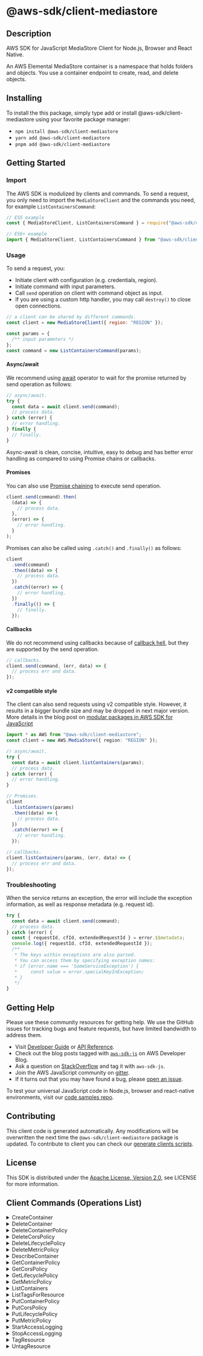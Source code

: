 <!-- generated file, do not edit directly -->

# @aws-sdk/client-mediastore

## Description

AWS SDK for JavaScript MediaStore Client for Node.js, Browser and React Native.

<p>An AWS Elemental MediaStore container is a namespace that holds folders and objects.
You use a container endpoint to create, read, and delete objects. </p>

## Installing

To install the this package, simply type add or install @aws-sdk/client-mediastore
using your favorite package manager:

- `npm install @aws-sdk/client-mediastore`
- `yarn add @aws-sdk/client-mediastore`
- `pnpm add @aws-sdk/client-mediastore`

## Getting Started

### Import

The AWS SDK is modulized by clients and commands.
To send a request, you only need to import the `MediaStoreClient` and
the commands you need, for example `ListContainersCommand`:

```js
// ES5 example
const { MediaStoreClient, ListContainersCommand } = require("@aws-sdk/client-mediastore");
```

```ts
// ES6+ example
import { MediaStoreClient, ListContainersCommand } from "@aws-sdk/client-mediastore";
```

### Usage

To send a request, you:

- Initiate client with configuration (e.g. credentials, region).
- Initiate command with input parameters.
- Call `send` operation on client with command object as input.
- If you are using a custom http handler, you may call `destroy()` to close open connections.

```js
// a client can be shared by different commands.
const client = new MediaStoreClient({ region: "REGION" });

const params = {
  /** input parameters */
};
const command = new ListContainersCommand(params);
```

#### Async/await

We recommend using [await](https://developer.mozilla.org/en-US/docs/Web/JavaScript/Reference/Operators/await)
operator to wait for the promise returned by send operation as follows:

```js
// async/await.
try {
  const data = await client.send(command);
  // process data.
} catch (error) {
  // error handling.
} finally {
  // finally.
}
```

Async-await is clean, concise, intuitive, easy to debug and has better error handling
as compared to using Promise chains or callbacks.

#### Promises

You can also use [Promise chaining](https://developer.mozilla.org/en-US/docs/Web/JavaScript/Guide/Using_promises#chaining)
to execute send operation.

```js
client.send(command).then(
  (data) => {
    // process data.
  },
  (error) => {
    // error handling.
  }
);
```

Promises can also be called using `.catch()` and `.finally()` as follows:

```js
client
  .send(command)
  .then((data) => {
    // process data.
  })
  .catch((error) => {
    // error handling.
  })
  .finally(() => {
    // finally.
  });
```

#### Callbacks

We do not recommend using callbacks because of [callback hell](http://callbackhell.com/),
but they are supported by the send operation.

```js
// callbacks.
client.send(command, (err, data) => {
  // process err and data.
});
```

#### v2 compatible style

The client can also send requests using v2 compatible style.
However, it results in a bigger bundle size and may be dropped in next major version. More details in the blog post
on [modular packages in AWS SDK for JavaScript](https://aws.amazon.com/blogs/developer/modular-packages-in-aws-sdk-for-javascript/)

```ts
import * as AWS from "@aws-sdk/client-mediastore";
const client = new AWS.MediaStore({ region: "REGION" });

// async/await.
try {
  const data = await client.listContainers(params);
  // process data.
} catch (error) {
  // error handling.
}

// Promises.
client
  .listContainers(params)
  .then((data) => {
    // process data.
  })
  .catch((error) => {
    // error handling.
  });

// callbacks.
client.listContainers(params, (err, data) => {
  // process err and data.
});
```

### Troubleshooting

When the service returns an exception, the error will include the exception information,
as well as response metadata (e.g. request id).

```js
try {
  const data = await client.send(command);
  // process data.
} catch (error) {
  const { requestId, cfId, extendedRequestId } = error.$$metadata;
  console.log({ requestId, cfId, extendedRequestId });
  /**
   * The keys within exceptions are also parsed.
   * You can access them by specifying exception names:
   * if (error.name === 'SomeServiceException') {
   *     const value = error.specialKeyInException;
   * }
   */
}
```

## Getting Help

Please use these community resources for getting help.
We use the GitHub issues for tracking bugs and feature requests, but have limited bandwidth to address them.

- Visit [Developer Guide](https://docs.aws.amazon.com/sdk-for-javascript/v3/developer-guide/welcome.html)
  or [API Reference](https://docs.aws.amazon.com/AWSJavaScriptSDK/v3/latest/index.html).
- Check out the blog posts tagged with [`aws-sdk-js`](https://aws.amazon.com/blogs/developer/tag/aws-sdk-js/)
  on AWS Developer Blog.
- Ask a question on [StackOverflow](https://stackoverflow.com/questions/tagged/aws-sdk-js) and tag it with `aws-sdk-js`.
- Join the AWS JavaScript community on [gitter](https://gitter.im/aws/aws-sdk-js-v3).
- If it turns out that you may have found a bug, please [open an issue](https://github.com/aws/aws-sdk-js-v3/issues/new/choose).

To test your universal JavaScript code in Node.js, browser and react-native environments,
visit our [code samples repo](https://github.com/aws-samples/aws-sdk-js-tests).

## Contributing

This client code is generated automatically. Any modifications will be overwritten the next time the `@aws-sdk/client-mediastore` package is updated.
To contribute to client you can check our [generate clients scripts](https://github.com/aws/aws-sdk-js-v3/tree/main/scripts/generate-clients).

## License

This SDK is distributed under the
[Apache License, Version 2.0](http://www.apache.org/licenses/LICENSE-2.0),
see LICENSE for more information.

## Client Commands (Operations List)

<details>
<summary>
CreateContainer
</summary>

[Command API Reference](https://docs.aws.amazon.com/AWSJavaScriptSDK/v3/latest/clients/client-mediastore/classes/createcontainercommand.html) / [Input](https://docs.aws.amazon.com/AWSJavaScriptSDK/v3/latest/clients/client-mediastore/interfaces/createcontainercommandinput.html) / [Output](https://docs.aws.amazon.com/AWSJavaScriptSDK/v3/latest/clients/client-mediastore/interfaces/createcontainercommandoutput.html)

</details>
<details>
<summary>
DeleteContainer
</summary>

[Command API Reference](https://docs.aws.amazon.com/AWSJavaScriptSDK/v3/latest/clients/client-mediastore/classes/deletecontainercommand.html) / [Input](https://docs.aws.amazon.com/AWSJavaScriptSDK/v3/latest/clients/client-mediastore/interfaces/deletecontainercommandinput.html) / [Output](https://docs.aws.amazon.com/AWSJavaScriptSDK/v3/latest/clients/client-mediastore/interfaces/deletecontainercommandoutput.html)

</details>
<details>
<summary>
DeleteContainerPolicy
</summary>

[Command API Reference](https://docs.aws.amazon.com/AWSJavaScriptSDK/v3/latest/clients/client-mediastore/classes/deletecontainerpolicycommand.html) / [Input](https://docs.aws.amazon.com/AWSJavaScriptSDK/v3/latest/clients/client-mediastore/interfaces/deletecontainerpolicycommandinput.html) / [Output](https://docs.aws.amazon.com/AWSJavaScriptSDK/v3/latest/clients/client-mediastore/interfaces/deletecontainerpolicycommandoutput.html)

</details>
<details>
<summary>
DeleteCorsPolicy
</summary>

[Command API Reference](https://docs.aws.amazon.com/AWSJavaScriptSDK/v3/latest/clients/client-mediastore/classes/deletecorspolicycommand.html) / [Input](https://docs.aws.amazon.com/AWSJavaScriptSDK/v3/latest/clients/client-mediastore/interfaces/deletecorspolicycommandinput.html) / [Output](https://docs.aws.amazon.com/AWSJavaScriptSDK/v3/latest/clients/client-mediastore/interfaces/deletecorspolicycommandoutput.html)

</details>
<details>
<summary>
DeleteLifecyclePolicy
</summary>

[Command API Reference](https://docs.aws.amazon.com/AWSJavaScriptSDK/v3/latest/clients/client-mediastore/classes/deletelifecyclepolicycommand.html) / [Input](https://docs.aws.amazon.com/AWSJavaScriptSDK/v3/latest/clients/client-mediastore/interfaces/deletelifecyclepolicycommandinput.html) / [Output](https://docs.aws.amazon.com/AWSJavaScriptSDK/v3/latest/clients/client-mediastore/interfaces/deletelifecyclepolicycommandoutput.html)

</details>
<details>
<summary>
DeleteMetricPolicy
</summary>

[Command API Reference](https://docs.aws.amazon.com/AWSJavaScriptSDK/v3/latest/clients/client-mediastore/classes/deletemetricpolicycommand.html) / [Input](https://docs.aws.amazon.com/AWSJavaScriptSDK/v3/latest/clients/client-mediastore/interfaces/deletemetricpolicycommandinput.html) / [Output](https://docs.aws.amazon.com/AWSJavaScriptSDK/v3/latest/clients/client-mediastore/interfaces/deletemetricpolicycommandoutput.html)

</details>
<details>
<summary>
DescribeContainer
</summary>

[Command API Reference](https://docs.aws.amazon.com/AWSJavaScriptSDK/v3/latest/clients/client-mediastore/classes/describecontainercommand.html) / [Input](https://docs.aws.amazon.com/AWSJavaScriptSDK/v3/latest/clients/client-mediastore/interfaces/describecontainercommandinput.html) / [Output](https://docs.aws.amazon.com/AWSJavaScriptSDK/v3/latest/clients/client-mediastore/interfaces/describecontainercommandoutput.html)

</details>
<details>
<summary>
GetContainerPolicy
</summary>

[Command API Reference](https://docs.aws.amazon.com/AWSJavaScriptSDK/v3/latest/clients/client-mediastore/classes/getcontainerpolicycommand.html) / [Input](https://docs.aws.amazon.com/AWSJavaScriptSDK/v3/latest/clients/client-mediastore/interfaces/getcontainerpolicycommandinput.html) / [Output](https://docs.aws.amazon.com/AWSJavaScriptSDK/v3/latest/clients/client-mediastore/interfaces/getcontainerpolicycommandoutput.html)

</details>
<details>
<summary>
GetCorsPolicy
</summary>

[Command API Reference](https://docs.aws.amazon.com/AWSJavaScriptSDK/v3/latest/clients/client-mediastore/classes/getcorspolicycommand.html) / [Input](https://docs.aws.amazon.com/AWSJavaScriptSDK/v3/latest/clients/client-mediastore/interfaces/getcorspolicycommandinput.html) / [Output](https://docs.aws.amazon.com/AWSJavaScriptSDK/v3/latest/clients/client-mediastore/interfaces/getcorspolicycommandoutput.html)

</details>
<details>
<summary>
GetLifecyclePolicy
</summary>

[Command API Reference](https://docs.aws.amazon.com/AWSJavaScriptSDK/v3/latest/clients/client-mediastore/classes/getlifecyclepolicycommand.html) / [Input](https://docs.aws.amazon.com/AWSJavaScriptSDK/v3/latest/clients/client-mediastore/interfaces/getlifecyclepolicycommandinput.html) / [Output](https://docs.aws.amazon.com/AWSJavaScriptSDK/v3/latest/clients/client-mediastore/interfaces/getlifecyclepolicycommandoutput.html)

</details>
<details>
<summary>
GetMetricPolicy
</summary>

[Command API Reference](https://docs.aws.amazon.com/AWSJavaScriptSDK/v3/latest/clients/client-mediastore/classes/getmetricpolicycommand.html) / [Input](https://docs.aws.amazon.com/AWSJavaScriptSDK/v3/latest/clients/client-mediastore/interfaces/getmetricpolicycommandinput.html) / [Output](https://docs.aws.amazon.com/AWSJavaScriptSDK/v3/latest/clients/client-mediastore/interfaces/getmetricpolicycommandoutput.html)

</details>
<details>
<summary>
ListContainers
</summary>

[Command API Reference](https://docs.aws.amazon.com/AWSJavaScriptSDK/v3/latest/clients/client-mediastore/classes/listcontainerscommand.html) / [Input](https://docs.aws.amazon.com/AWSJavaScriptSDK/v3/latest/clients/client-mediastore/interfaces/listcontainerscommandinput.html) / [Output](https://docs.aws.amazon.com/AWSJavaScriptSDK/v3/latest/clients/client-mediastore/interfaces/listcontainerscommandoutput.html)

</details>
<details>
<summary>
ListTagsForResource
</summary>

[Command API Reference](https://docs.aws.amazon.com/AWSJavaScriptSDK/v3/latest/clients/client-mediastore/classes/listtagsforresourcecommand.html) / [Input](https://docs.aws.amazon.com/AWSJavaScriptSDK/v3/latest/clients/client-mediastore/interfaces/listtagsforresourcecommandinput.html) / [Output](https://docs.aws.amazon.com/AWSJavaScriptSDK/v3/latest/clients/client-mediastore/interfaces/listtagsforresourcecommandoutput.html)

</details>
<details>
<summary>
PutContainerPolicy
</summary>

[Command API Reference](https://docs.aws.amazon.com/AWSJavaScriptSDK/v3/latest/clients/client-mediastore/classes/putcontainerpolicycommand.html) / [Input](https://docs.aws.amazon.com/AWSJavaScriptSDK/v3/latest/clients/client-mediastore/interfaces/putcontainerpolicycommandinput.html) / [Output](https://docs.aws.amazon.com/AWSJavaScriptSDK/v3/latest/clients/client-mediastore/interfaces/putcontainerpolicycommandoutput.html)

</details>
<details>
<summary>
PutCorsPolicy
</summary>

[Command API Reference](https://docs.aws.amazon.com/AWSJavaScriptSDK/v3/latest/clients/client-mediastore/classes/putcorspolicycommand.html) / [Input](https://docs.aws.amazon.com/AWSJavaScriptSDK/v3/latest/clients/client-mediastore/interfaces/putcorspolicycommandinput.html) / [Output](https://docs.aws.amazon.com/AWSJavaScriptSDK/v3/latest/clients/client-mediastore/interfaces/putcorspolicycommandoutput.html)

</details>
<details>
<summary>
PutLifecyclePolicy
</summary>

[Command API Reference](https://docs.aws.amazon.com/AWSJavaScriptSDK/v3/latest/clients/client-mediastore/classes/putlifecyclepolicycommand.html) / [Input](https://docs.aws.amazon.com/AWSJavaScriptSDK/v3/latest/clients/client-mediastore/interfaces/putlifecyclepolicycommandinput.html) / [Output](https://docs.aws.amazon.com/AWSJavaScriptSDK/v3/latest/clients/client-mediastore/interfaces/putlifecyclepolicycommandoutput.html)

</details>
<details>
<summary>
PutMetricPolicy
</summary>

[Command API Reference](https://docs.aws.amazon.com/AWSJavaScriptSDK/v3/latest/clients/client-mediastore/classes/putmetricpolicycommand.html) / [Input](https://docs.aws.amazon.com/AWSJavaScriptSDK/v3/latest/clients/client-mediastore/interfaces/putmetricpolicycommandinput.html) / [Output](https://docs.aws.amazon.com/AWSJavaScriptSDK/v3/latest/clients/client-mediastore/interfaces/putmetricpolicycommandoutput.html)

</details>
<details>
<summary>
StartAccessLogging
</summary>

[Command API Reference](https://docs.aws.amazon.com/AWSJavaScriptSDK/v3/latest/clients/client-mediastore/classes/startaccessloggingcommand.html) / [Input](https://docs.aws.amazon.com/AWSJavaScriptSDK/v3/latest/clients/client-mediastore/interfaces/startaccessloggingcommandinput.html) / [Output](https://docs.aws.amazon.com/AWSJavaScriptSDK/v3/latest/clients/client-mediastore/interfaces/startaccessloggingcommandoutput.html)

</details>
<details>
<summary>
StopAccessLogging
</summary>

[Command API Reference](https://docs.aws.amazon.com/AWSJavaScriptSDK/v3/latest/clients/client-mediastore/classes/stopaccessloggingcommand.html) / [Input](https://docs.aws.amazon.com/AWSJavaScriptSDK/v3/latest/clients/client-mediastore/interfaces/stopaccessloggingcommandinput.html) / [Output](https://docs.aws.amazon.com/AWSJavaScriptSDK/v3/latest/clients/client-mediastore/interfaces/stopaccessloggingcommandoutput.html)

</details>
<details>
<summary>
TagResource
</summary>

[Command API Reference](https://docs.aws.amazon.com/AWSJavaScriptSDK/v3/latest/clients/client-mediastore/classes/tagresourcecommand.html) / [Input](https://docs.aws.amazon.com/AWSJavaScriptSDK/v3/latest/clients/client-mediastore/interfaces/tagresourcecommandinput.html) / [Output](https://docs.aws.amazon.com/AWSJavaScriptSDK/v3/latest/clients/client-mediastore/interfaces/tagresourcecommandoutput.html)

</details>
<details>
<summary>
UntagResource
</summary>

[Command API Reference](https://docs.aws.amazon.com/AWSJavaScriptSDK/v3/latest/clients/client-mediastore/classes/untagresourcecommand.html) / [Input](https://docs.aws.amazon.com/AWSJavaScriptSDK/v3/latest/clients/client-mediastore/interfaces/untagresourcecommandinput.html) / [Output](https://docs.aws.amazon.com/AWSJavaScriptSDK/v3/latest/clients/client-mediastore/interfaces/untagresourcecommandoutput.html)

</details>
